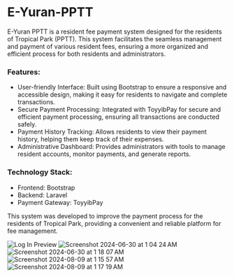 # E-Yuran-PPTT
E-Yuran PPTT is a resident fee payment system designed for the residents of Tropical Park (PPTT). This system facilitates the seamless management and payment of various resident fees, ensuring a more organized and efficient process for both residents and administrators.

### Features:

- User-friendly Interface: Built using Bootstrap to ensure a responsive and accessible design, making it easy for residents to navigate and complete transactions.
- Secure Payment Processing: Integrated with ToyyibPay for secure and efficient payment processing, ensuring all transactions are conducted safely.
- Payment History Tracking: Allows residents to view their payment history, helping them keep track of their expenses.
- Administrative Dashboard: Provides administrators with tools to manage resident accounts, monitor payments, and generate reports.

### Technology Stack:

- Frontend: Bootstrap
- Backend: Laravel
- Payment Gateway: ToyyibPay

This system was developed to improve the payment process for the residents of Tropical Park, providing a convenient and reliable platform for fee management.



![Log In Preview](https://github.com/user-attachments/assets/00a4d675-53c2-485f-8be1-f7b2a9f9f5c3)
![Screenshot 2024-06-30 at 1 04 24 AM](https://github.com/user-attachments/assets/86b92ab4-2b2f-4753-9d3e-6a8a8eba6702)
![Screenshot 2024-06-30 at 1 18 07 AM](https://github.com/user-attachments/assets/09b0864b-6ce2-4b66-a84c-7f221def570f)
![Screenshot 2024-08-09 at 1 15 57 AM](https://github.com/user-attachments/assets/fca11a21-4b39-46f3-8b42-99f8934025bd)
![Screenshot 2024-08-09 at 1 17 19 AM](https://github.com/user-attachments/assets/b760a360-f9ac-4fb0-8420-6a9aeb6212cc)




